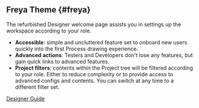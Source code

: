 ## Freya Theme {#freya}

The refurbished Designer welcome page assists you in settings up the workspace according to your role.

- __Accessible__: simple and uncluttered feature set to onboard new users quickly into the first Process drawing experience.
- __Advanced actions__: Testers and Developers don't lose any features, but gain quick links to advanced features.
- __Project filters__: contents within the Project tree will be filtered according to your role. Either to reduce complexity or to provide access to advanced configs and contents. You can switch at any time to a different filter set.

<div class="short-links">
	<a href="${docBaseUrl}/designer-guide/process-modeling/projects/ivyProjectView.html#filters"
		target="_blank" rel="noopener noreferrer">
		<i class="si si-book"></i> Designer Guide
	</a>
</div>
